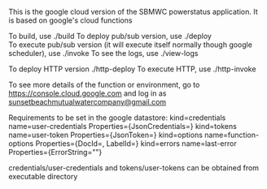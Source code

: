 This is the google cloud version of the SBMWC powerstatus application.  It is based
on google's cloud functions

To build, use ./build
To deploy pub/sub version, use ./deploy       
To execute pub/sub version (it will execute itself normally though google scheduler), use ./invoke
To see the logs, use ./view-logs

To deploy HTTP version ./http-deploy
To execute HTTP, use ./http-invoke

To see more details of the function or environment, go to https://console.cloud.google.com and log in
as sunsetbeachmutualwatercompany@gmail.com

Requirements to be set in the google datastore:
kind=credentials  name=user-credentials   Properties={JsonCredentials=<Json encoded credentials>}
kind=tokens       name=user-token         Properties={JsonToken=<Json encoded token>}
kind=options      name=function-options   Properties={DocId=<docId>, LabelId=<labelId>}
kind=errors       name=last-error         Properties={ErrorString="<none>"}

credentials/user-credentials and tokens/user-tokens can be obtained from executable directory
